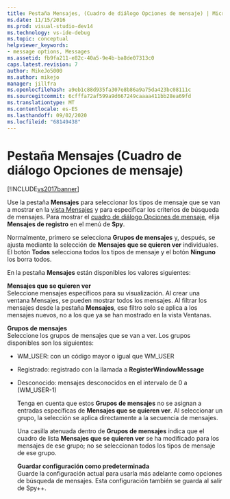 ```yaml
---
title: Pestaña Mensajes, (Cuadro de diálogo Opciones de mensaje) | Microsoft Docs
ms.date: 11/15/2016
ms.prod: visual-studio-dev14
ms.technology: vs-ide-debug
ms.topic: conceptual
helpviewer_keywords:
- message options, Messages
ms.assetid: fb9fa211-e82c-40a5-9e4b-ba8de07313c0
caps.latest.revision: 7
author: MikeJo5000
ms.author: mikejo
manager: jillfra
ms.openlocfilehash: a9eb1c88d935fa307e8b86a9a75da423bc08111c
ms.sourcegitcommit: 6cfffa72af599a9d667249caaaa411bb28ea69fd
ms.translationtype: MT
ms.contentlocale: es-ES
ms.lasthandoff: 09/02/2020
ms.locfileid: "68149438"
---
```

# <a name="messages-tab-message-options-dialog-box"></a>Pestaña Mensajes (Cuadro de diálogo Opciones de mensaje)
[!INCLUDE[vs2017banner](../includes/vs2017banner.md)]

Use la pestaña **Mensajes** para seleccionar los tipos de mensaje que se van a mostrar en la [vista Mensajes](../debugger/messages-view.md) y para especificar los criterios de búsqueda de mensajes. Para mostrar el [cuadro de diálogo Opciones de mensaje](../debugger/message-options-dialog-box.md), elija **Mensajes de registro** en el menú de **Spy**.  
  
 Normalmente, primero se selecciona **Grupos de mensajes** y, después, se ajusta mediante la selección de **Mensajes que se quieren ver** individuales. El botón **Todos** selecciona todos los tipos de mensaje y el botón **Ninguno** los borra todos.  
  
 En la pestaña **Mensajes** están disponibles los valores siguientes:  
  
 **Mensajes que se quieren ver**  
 Seleccione mensajes específicos para su visualización. Al crear una ventana Mensajes, se pueden mostrar todos los mensajes. Al filtrar los mensajes desde la pestaña **Mensajes**, ese filtro solo se aplica a los mensajes nuevos, no a los que ya se han mostrado en la vista Ventanas.  
  
 **Grupos de mensajes**  
 Seleccione los grupos de mensajes que se van a ver. Los grupos disponibles son los siguientes:  
  
- WM_USER: con un código mayor o igual que WM_USER  
  
- Registrado: registrado con la llamada a **RegisterWindowMessage**  
  
- Desconocido: mensajes desconocidos en el intervalo de 0 a (WM_USER-1)  
  
  Tenga en cuenta que estos **Grupos de mensajes** no se asignan a entradas específicas de **Mensajes que se quieren ver**. Al seleccionar un grupo, la selección se aplica directamente a la secuencia de mensajes.  
  
  Una casilla atenuada dentro de **Grupos de mensajes** indica que el cuadro de lista **Mensajes que se quieren ver** se ha modificado para los mensajes de ese grupo; no se seleccionan todos los tipos de mensaje de ese grupo.  
  
  **Guardar configuración como predeterminada**  
  Guarde la configuración actual para usarla más adelante como opciones de búsqueda de mensajes. Esta configuración también se guarda al salir de Spy++.
